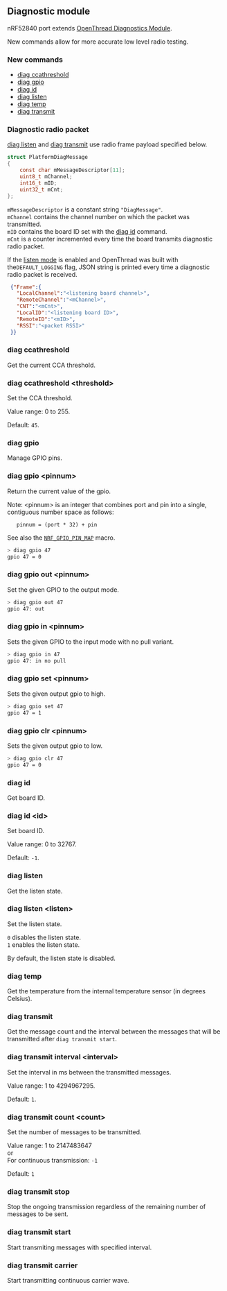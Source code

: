 ## Diagnostic module

nRF52840 port extends [OpenThread Diagnostics Module][DIAG].

New commands allow for more accurate low level radio testing.

### New commands
 * [diag ccathreshold](#diag-ccathreshold)
 * [diag gpio](#diag-gpio)
 * [diag id](#diag-id)
 * [diag listen](#diag-listen)
 * [diag temp](#diag-temp)
 * [diag transmit](#diag-transmit)

### Diagnostic radio packet
[diag listen](#diag-listen) and [diag transmit](#diag-transmit) use radio frame payload specified below.

 ```c
 struct PlatformDiagMessage
 {
     const char mMessageDescriptor[11];
     uint8_t mChannel;
     int16_t mID;
     uint32_t mCnt;
 };
 ```

`mMessageDescriptor` is a constant string `"DiagMessage"`.<br />
`mChannel` contains the channel number on which the packet was transmitted.<br />
`mID` contains the board ID set with the [diag id](#diag-id) command.<br />
`mCnt` is a counter incremented every time the board transmits diagnostic radio packet.

If the [listen mode](#diag-listen) is enabled and OpenThread was built with the`DEFAULT_LOGGING` flag, JSON string is printed every time a diagnostic radio packet is received.

```JSON
 {"Frame":{
   "LocalChannel":"<listening board channel>",
   "RemoteChannel":"<mChannel>",
   "CNT":"<mCnt>",
   "LocalID":"<listening board ID>",
   "RemoteID":"<mID>",
   "RSSI":"<packet RSSI>"
 }}
```

### diag ccathreshold
Get the current CCA threshold.

### diag ccathreshold \<threshold\>
Set the CCA threshold.

Value range: 0 to 255.

Default: `45`.

### diag gpio
Manage GPIO pins.

### diag gpio \<pinnum\>
Return the current value of the gpio.

Note: \<pinnum\> is an integer that combines port and pin into a single,
contiguous number space as follows:
```
   pinnum = (port * 32) + pin
```
See also the [`NRF_GPIO_PIN_MAP`](../../../third_party/NordicSemiconductor/hal/nrf_gpio.h) macro.

```bash
> diag gpio 47
gpio 47 = 0
```

### diag gpio out \<pinnum\>
Set the given GPIO to the output mode.
```bash
> diag gpio out 47
gpio 47: out
```

### diag gpio in \<pinnum\>
Sets the given GPIO to the input mode with no pull variant.
```bash
> diag gpio in 47
gpio 47: in no pull
```

### diag gpio set \<pinnum\>
Sets the given output gpio to high.
```bash
> diag gpio set 47
gpio 47 = 1
```

### diag gpio clr \<pinnum\>
Sets the given output gpio to low.
```bash
> diag gpio clr 47
gpio 47 = 0
```

### diag id
Get board ID.

### diag id \<id\>
Set board ID.

Value range: 0 to 32767.

Default: `-1`.

### diag listen
Get the listen state.

### diag listen \<listen\>
Set the listen state.

`0` disables the listen state.<br />
`1` enables the listen state.

By default, the listen state is disabled.

### diag temp
Get the temperature from the internal temperature sensor (in degrees Celsius).

### diag transmit
Get the message count and the interval between the messages that will be transmitted after `diag transmit start`.

### diag transmit interval \<interval\>
Set the interval in ms between the transmitted messages.

Value range: 1 to 4294967295.

Default: `1`.

### diag transmit count \<count\>
Set the number of messages to be transmitted.

Value range: 1 to 2147483647<br />
or<br />
For continuous transmission: `-1`

Default: `1`

### diag transmit stop
Stop the ongoing transmission regardless of the remaining number of messages to be sent.

### diag transmit start
Start transmiting messages with specified interval.

### diag transmit carrier
Start transmitting continuous carrier wave.

[DIAG]: ./../../../src/diag/README.md
